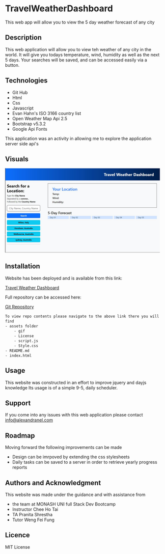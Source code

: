 # TravelWeatherDashboard
This web app will allow you to view the 5 day weather forecast of any city

## Description
This web application will allow you to view teh weather of any city in the world.
It will give you todays temperature, wind, humidity as well as the next 5 days.
Your searches will be saved, and can be accessed easily via a button. 


## Technologies

- Git Hub
- Html
- Css
- Javascript
- Evan Hahn's ISO 3166 country list
- Open Weather Map Api 2.5
- Bootstrap v5.3.2
- Google Api Fonts

This application was an activity in allowing me to explore the application server side api's

## Visuals

![Weather Page Visual](./Assets/Visual.JPG)

## Installation

Website has been deployed and is available from this link:

[Travel Weather Dashboard](https://alexandranel.github.io/WorkdaySchedule/)

Full repository can be accessed here:

[Git Repository](https://github.com/AlexandraNel/WorkdaySchedule)

``````
To view repo contents please navigate to the above link there you will find
- assets folder
    - gif
    - License
    - script.js
    - Style.css
- README.md
- index.html

``````

## Usage

This website was constructed in an effort to improve jquery and dayjs knowledge
Its usage is of a simple 9-5, daily scheduler.

## Support

If you come into any issues with this web application please contact
info@alexandranel.com

## Roadmap

Moving forward the following improvements can be made

- Design can be imrpoved by extending the css stylesheets
- Daily tasks can be saved to a server in order to retrieve yearly progress reports

## Authors and Acknowledgment

This website was made under the guidance and with assistance from
- the team at MONASH UNI full Stack Dev Bootcamp
- Instructor Chee Ho Tai
- TA Pranita Shrestha
- Tutor Weng Fei Fung 

## Licence
MIT License
